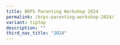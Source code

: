 ```yaml
---
title: BRPS Parenting Workshop 2024
permalink: /brps-parenting-workshop-2024/
variant: tiptap
description: ""
third_nav_title: "2024"
---
```


